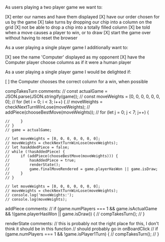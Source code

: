 As users playing a two player game we want to:

[X]    enter our names and have them displayed
[X]    have our order chosen for us by the game
[X]    take turns by dropping our chip into a column on the grid
[X]    not be able to drop a chip into a totally filled column
[X]    be told when a move causes a player to win, or to draw
[X]    start the game over without having to reset the browser

As a user playing a single player game I additionally want to:

[X]    see the name 'Computer' displayed as my opponent
[X]    have the Computer player choose columns as if it were a human player

As a user playing a single player game I would be delighted if:

[ ]    the Computer chooses the correct column for a win, when possible




compTakesTurn comments:
    // const actualGame = JSON.parse(JSON.stringify(game));
    // const moveWeights = [0, 0, 0, 0, 0, 0, 0];
    // for (let i = 0; i < 3; i++) {
    //     moveWeights = checkNextTurnWinLose(moveWeights);
    //     addPiece(chooseBestMove(moveWeights));
    //     for (let j = 0; j < 7; j++) {

    //     }
    // }
    // game = actualGame;

    // let moveWeights = [0, 0, 0, 0, 0, 0, 0];
    // moveWeights = checkNextTurnWinLose(moveWeights);
    // let hasAddedPiece = false;
    // while (!hasAddedPiece) {
    //     if (addPiece(chooseBestMove(moveWeights))) {
    //         hasAddedPiece = true;
    //         renderState();
    //         game.finalMoveRendered = game.playerHasWon || game.isDraw;
    //     }
    // }

    // let moveWeights = [0, 0, 0, 0, 0, 0, 0];
    // moveWeights = checkNextTurnWinLose(moveWeights);
    // console.log('moveWeights:');
    // console.log(moveWeights);

addPiece comments:
    // if (game.numPlayers === 1 && game.isActualGame && !(game.playerHasWon || game.isDraw)) {
    //     compTakesTurn();
    // }

renderState comments:
        // this is probably not the right place for this, I don't think it should be in this function 
        // should probably go in onBoardClick
        // if (game.numPlayers === 1 && !game.isPlayer1Turn) {
        //     compTakesTurn();
        // }